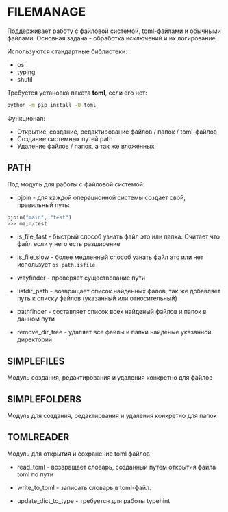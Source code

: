 # FILEMANAGE

Поддерживает работу с файловой системой, toml-файлами и обычными файлами. Основная задача - обработка исключений и их логирование.

Используются стандартные библиотеки:

- os
- typing
- shutil

Требуется установка пакета **toml**, если его нет:

```zsh
python -m pip install -U toml
```

Функционал:

- Открытие, создание, редактирование файлов / папок / toml-файлов
- Создание системных путей path
- Удаление файлов / папок, а так же вложенных

## PATH

Под модуль для работы с файловой системой:

- pjoin - для каждой операционной системы создает свой, правильный путь:

```python
pjoin("main", "test")
>>> main/test
```

- is_file_fast - быстрый способ узнать файл это или папка. Считает что файл если у него есть разширение

- is_file_slow - более медленный способ узнать файл это или нет использует `os.path.isfile`

- wayfinder - проверяет существование пути

- listdir_path - возвращает список найденных фалов, так же добавляет путь к списку файлов (указанный или относительный)

- pathfinder - составляет список всех найденый файлов и папок в данном пути

- remove_dir_tree - удаляет все файлы и папки найденые указанной директории

## SIMPLEFILES

Модуль создания, редактирования и удаления конкретно для файлов

## SIMPLEFOLDERS

Модуль для создания, редактирвания и удаления конкретно для папок

## TOMLREADER

Модуль для открытия и сохранение toml файлов

- read_toml - возвращает словарь, созданный путем открытия файла toml по пути

- write_to_toml - записать словарь в toml-файл.

- update_dict_to_type - требуется для работы typehint
